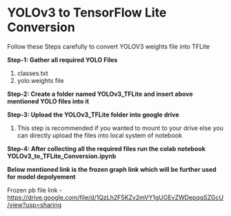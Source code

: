 # YOLOv3 to TensorFlow Lite Conversion

Follow these Steps carefully to convert YOLOV3 weights file into TFLite 

**Step-1: Gather all required YOLO Files**
1. classes.txt
2. yolo.weights file

**Step-2: Create a folder named YOLOv3_TFLite and insert above mentioned YOLO files into it**

**Step-3: Upload the YOLOv3_TFLite folder into google drive**
1. This step is recommended if you wanted to mount to your drive else you can directly upload the files into local system of notebook

**Step-4: After collecting all the required files run the colab notebook YOLOv3_to_TFLite_Conversion.ipynb**

**Below mentioned link is the frozen graph link which will be further used for model depolyement**


Frozen pb file link - https://drive.google.com/file/d/1QzLh2F5KZv2mVY1gUGEvZWDepqqSZGcU/view?usp=sharing

